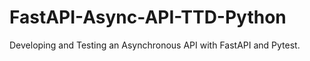 FastAPI-Async-API-TTD-Python
============================

Developing and Testing an Asynchronous API with FastAPI and Pytest.
